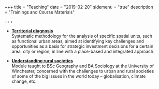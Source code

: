 +++
title = "Teaching"
date = "2019-02-20"
sidemenu = "true"
description = "Trainings and Course Materials"

+++

- [**Territorial  diagnosis**](https://diagter.netlify.com/) </br>
  Systematic methodology for the analysis of specific spatial units, such as functional urban areas, aimed at identifying key challenges and opportunities as a basis for strategic investment decisions for a certain area, city or region, in line with a place-based and integrated approach.

- [**Understanding rural societies**](https://ruralsoc.netlify.com/) </br>
  Module taught to BSc Geography and BA Sociology at the University of Winchester, concerned with the challenges to urban and rural societies of some of the big issues in the world today – globalisation, climate change, etc.

